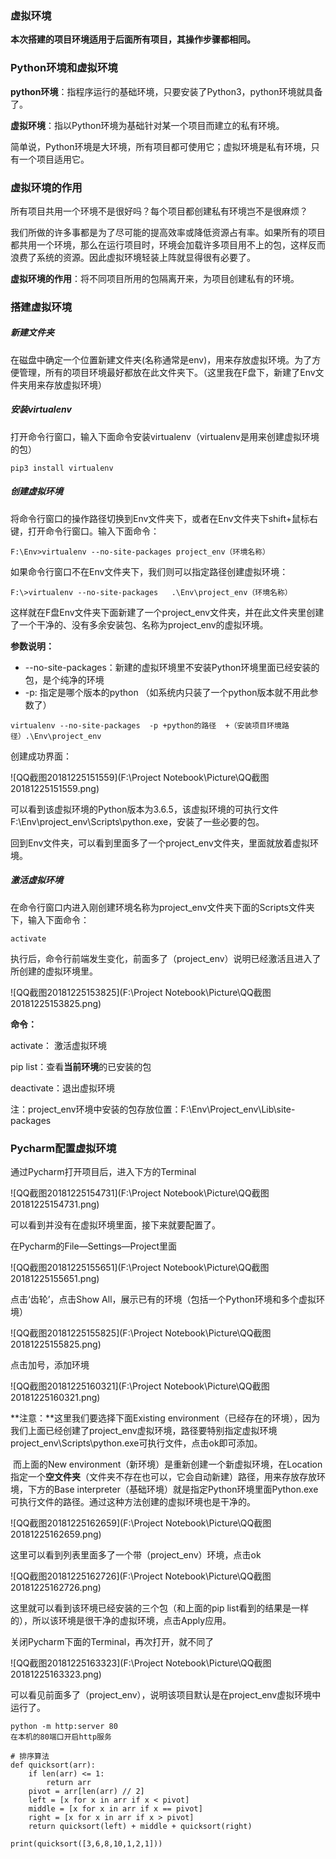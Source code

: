 





### 虚拟环境

**本次搭建的项目环境适用于后面所有项目，其操作步骤都相同。**

### Python环境和虚拟环境

**python环境**：指程序运行的基础环境，只要安装了Python3，python环境就具备了。

**虚拟环境**：指以Python环境为基础针对某一个项目而建立的私有环境。

​	简单说，Python环境是大环境，所有项目都可使用它；虚拟环境是私有环境，只有一个项目适用它。

### 虚拟环境的作用

所有项目共用一个环境不是很好吗？每个项目都创建私有环境岂不是很麻烦？

​	我们所做的许多事都是为了尽可能的提高效率或降低资源占有率。如果所有的项目都共用一个环境，那么在运行项目时，环境会加载许多项目用不上的包，这样反而浪费了系统的资源。因此虚拟环境轻装上阵就显得很有必要了。

**虚拟环境的作用**：将不同项目所用的包隔离开来，为项目创建私有的环境。

### 搭建虚拟环境

##### 新建文件夹

在磁盘中确定一个位置新建文件夹(名称通常是env)，用来存放虚拟环境。为了方便管理，所有的项目环境最好都放在此文件夹下。（这里我在F盘下，新建了Env文件夹用来存放虚拟环境）

##### 安装virtualenv

打开命令行窗口，输入下面命令安装virtualenv（virtualenv是用来创建虚拟环境的包）

```
pip3 install virtualenv
```

##### 创建虚拟环境

将命令行窗口的操作路径切换到Env文件夹下，或者在Env文件夹下shift+鼠标右键，打开命令行窗口。输入下面命令：

```
F:\Env>virtualenv --no-site-packages project_env（环境名称）
```

如果命令行窗口不在Env文件夹下，我们则可以指定路径创建虚拟环境：

```
F:\>virtualenv --no-site-packages   .\Env\project_env（环境名称）
```

这样就在F盘Env文件夹下面新建了一个project_env文件夹，并在此文件夹里创建了一个干净的、没有多余安装包、名称为project_env的虚拟环境。

**参数说明：**

- --no-site-packages：新建的虚拟环境里不安装Python环境里面已经安装的包，是个纯净的环境
- -p:   指定是哪个版本的python （如系统内只装了一个python版本就不用此参数了）

```
virtualenv --no-site-packages  -p +python的路径  +（安装项目环境路径）.\Env\project_env
```

创建成功界面：

![QQ截图20181225151559](F:\Project Notebook\Picture\QQ截图20181225151559.png)

可以看到该虚拟环境的Python版本为3.6.5，该虚拟环境的可执行文件F:\Env\project_env\Scripts\python.exe，安装了一些必要的包。

回到Env文件夹，可以看到里面多了一个project_env文件夹，里面就放着虚拟环境。

##### 激活虚拟环境

在命令行窗口内进入刚创建环境名称为project_env文件夹下面的Scripts文件夹下，输入下面命令：

```
activate
```

执行后，命令行前端发生变化，前面多了（project_env）说明已经激活且进入了所创建的虚拟环境里。

![QQ截图20181225153825](F:\Project Notebook\Picture\QQ截图20181225153825.png)

**命令：**

activate： 激活虚拟环境   

pip list：查看**当前环境**的已安装的包

deactivate：退出虚拟环境

注：project_env环境中安装的包存放位置：F:\Env\Project_env\Lib\site-packages

### Pycharm配置虚拟环境

通过Pycharm打开项目后，进入下方的Terminal

![QQ截图20181225154731](F:\Project Notebook\Picture\QQ截图20181225154731.png)

可以看到并没有在虚拟环境里面，接下来就要配置了。

在Pycharm的File—Settings—Project里面

![QQ截图20181225155651](F:\Project Notebook\Picture\QQ截图20181225155651.png)

点击‘齿轮’，点击Show All，展示已有的环境（包括一个Python环境和多个虚拟环境）

![QQ截图20181225155825](F:\Project Notebook\Picture\QQ截图20181225155825.png)

点击加号，添加环境

![QQ截图20181225160321](F:\Project Notebook\Picture\QQ截图20181225160321.png)

**注意：**这里我们要选择下面Existing environment（已经存在的环境），因为我们上面已经创建了project_env虚拟环境，路径要特别指定虚拟环境project_env\Scripts\python.exe可执行文件，点击ok即可添加。

​	而上面的New environment（新环境）是重新创建一个新虚拟环境，在Location指定一个**空文件夹**（文件夹不存在也可以，它会自动新建）路径，用来存放存放环境，下方的Base interpreter（基础环境）就是指定Python环境里面Python.exe可执行文件的路径。通过这种方法创建的虚拟环境也是干净的。

![QQ截图20181225162659](F:\Project Notebook\Picture\QQ截图20181225162659.png)

这里可以看到列表里面多了一个带（project_env）环境，点击ok

![QQ截图20181225162726](F:\Project Notebook\Picture\QQ截图20181225162726.png)

这里就可以看到该环境已经安装的三个包（和上面的pip list看到的结果是一样的），所以该环境是很干净的虚拟环境，点击Apply应用。

关闭Pycharm下面的Terminal，再次打开，就不同了

![QQ截图20181225163323](F:\Project Notebook\Picture\QQ截图20181225163323.png)

可以看见前面多了（project_env），说明该项目默认是在project_env虚拟环境中运行了。



```
python -m http:server 80
在本机的80端口开启http服务

# 排序算法
def quicksort(arr):
    if len(arr) <= 1:
        return arr
    pivot = arr[len(arr) // 2]
    left = [x for x in arr if x < pivot]
    middle = [x for x in arr if x == pivot]
    right = [x for x in arr if x > pivot]
    return quicksort(left) + middle + quicksort(right)

print(quicksort([3,6,8,10,1,2,1]))
```



